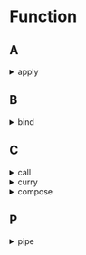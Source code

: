 # Function

## A

<details>
<summary>apply</summary>

```js
// #1 
Function.prototype.myApply = function(ctx, args = []) {
  ctx.__HANDLER__ = this

  const result = ctx.__HANDLER__(...args)
  delete ctx.__HANDLER__
  return result
}

// #2 
Function.prototype.myApply = function() {
  const ctx = arguments[0]
  const args = arguments[1]
  ctx.__HANDLER__ = this

  const result = new Function('return arguments[0].__HANDLER__(' + args +')')(ctx)
  delete ctx.__HANDLER__
  return result
}

```

</details>

## B

<details>
<summary>bind</summary>

```js

```

</details>

## C

<details>
<summary>call</summary>

```js
// #1
Function.prototype.myCall = function(ctx, ...args) {
  ctx.__HANDLER__ = this

  const result = ctx.__HANDLER__(...args)
  delete ctx.__HANDLER__
  return result
}

// #2
Function.prototype.myCall = function() {
  const ctx = arguments[0]
  const args = Array.prototype.slice.call(arguments, 1)
  ctx.__HANDLER__ = this
  

  const result = new Function('return arguments[0].__HANDLER__(' + args + ')')(ctx)
  delete ctx.__HANDLER__
  return result;
}

```

</details>

<details>
<summary>curry</summary>

```js
const curry = (fun, ...args) => {
  if (args.length >= fun.length) return fun(...args);
  return (...args1) => curry(fun, ...args, ...args1);
};

const add = (a, b, c, d) => a + b + c + d;

curry(add)(1, 2, 3, 4);
curry(add, 1, 2)(3, 4);
```

</details>

<details>
<summary>compose</summary>

```js
const compose = (...funs) => funs.reduce((a, b) => (...args) => a(b(...args)));

compose(
  (a) => a + 2,
  (a) => a * 2
)(2);
```

</details>

## P


<details>
<summary>pipe</summary>

```js
const pipe = (...funs) => funs.reduce((a, b) => (...args) => b(a(...args)));

pipe(
  (a) => a + 2,
  (a) => a * 2
)(2);
```

</details>

